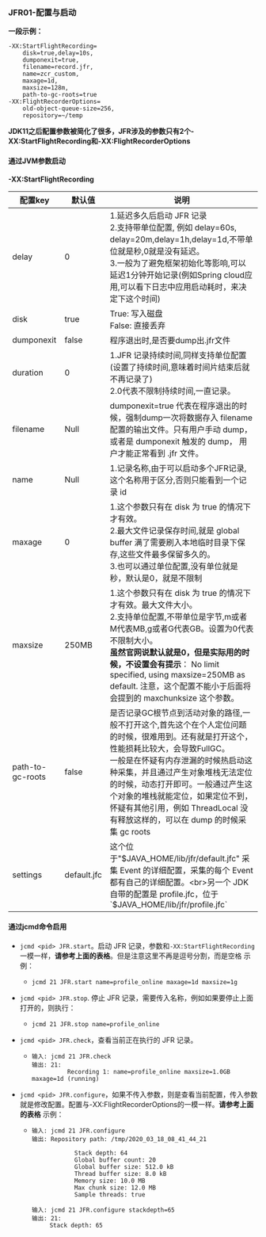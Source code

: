 ### JFR01-配置与启动

**一段示例：**

```
-XX:StartFlightRecording=
	disk=true,delay=10s,
	dumponexit=true,
	filename=record.jfr,
	name=zcr_custom,
	maxage=1d,
	maxsize=128m,
	path-to-gc-roots=true
-XX:FlightRecorderOptions=
	old-object-queue-size=256,
	repository=~/temp
```

**JDK11之后配置参数被简化了很多，JFR涉及的参数只有2个-XX:StartFlightRecording和-XX:FlightRecorderOptions**

#### 通过JVM参数启动

**-XX:StartFlightRecording**

| 配置key          | 默认值      | 说明                                                         |
| ---------------- | ----------- | ------------------------------------------------------------ |
| delay            | 0           | 1.延迟多久后启动 JFR 记录<br>2.支持带单位配置, 例如 delay=60s, delay=20m,delay=1h,delay=1d,不带单位就是秒,0就是没有延迟。<br>3.一般为了避免框架初始化等影响,可以延迟1分钟开始记录(例如Spring cloud应用,可以看下日志中应用启动耗时，来决定下这个时间) |
| disk             | true        | True: 写入磁盘<br>False: 直接丢弃                            |
| dumponexit       | false       | 程序退出时,是否要dump出.jfr文件                              |
| duration         | 0           | 1.JFR 记录持续时间,同样支持单位配置(设置了持续时间,意味着时间片结束后就不再记录了)<br>2.0代表不限制持续时间,一直记录。 |
| filename         | Null        | dumponexit=true 代表在程序退出的时候，强制dump一次将数据存入 filename 配置的输出文件。只有用户手动 dump， 或者是 dumponexit 触发的 dump， 用户才能正常看到 .jfr 文件。 |
| name             | Null        | 1.记录名称,由于可以启动多个JFR记录,这个名称用于区分,否则只能看到一个记录 id |
| maxage           | 0           | 1.这个参数只有在 disk 为 true 的情况下才有效。<br>2.最大文件记录保存时间,就是 global buffer 满了需要刷入本地临时目录下保存,这些文件最多保留多久的。<br>3.也可以通过单位配置,没有单位就是秒，默认是0，就是不限制 |
| maxsize          | 250MB       | 1.这个参数只有在 disk 为 true 的情况下才有效。最大文件大小。<br>2.支持单位配置,不带单位是字节,m或者M代表MB,g或者G代表GB。设置为0代表不限制大小。<br>**虽然官网说默认就是0，但是实际用的时候，不设置会有提示**： No limit specified, using maxsize=250MB as default. 注意，这个配置不能小于后面将会提到的 maxchunksize 这个参数。 |
| path-to-gc-roots | false       | 是否记录GC根节点到活动对象的路径,一般不打开这个,首先这个在个人定位问题的时候，很难用到。还有就是打开这个，性能损耗比较大，会导致FullGC。<br>一般是在怀疑有内存泄漏的时候热启动这种采集，并且通过产生对象堆栈无法定位的时候，动态打开即可。一般通过产生这个对象的堆栈就能定位，如果定位不到，怀疑有其他引用，例如 ThreadLocal 没有释放这样的，可以在 dump 的时候采集 gc roots |
| settings         | default.jfc | 这个位于"$JAVA_HOME/lib/jfr/default.jfc" 采集 Event 的详细配置，采集的每个 Event 都有自己的详细配置。<br>另一个 JDK 自带的配置是 profile.jfc，位于 `$JAVA_HOME/lib/jfr/profile.jfc` |

#### 通过jcmd命令启用

* `jcmd <pid> JFR.start`。启动 JFR 记录，参数和`-XX:StartFlightRecording`一模一样，**请参考上面的表格**。但是注意这里不再是逗号分割，而是空格 示例：

  * ```
    jcmd 21 JFR.start name=profile_online maxage=1d maxsize=1g
    ```

* `jcmd <pid> JFR.stop`. 停止 JFR 记录，需要传入名称，例如如果要停止上面打开的，则执行：

  * ```
    jcmd 21 JFR.stop name=profile_online
    ```

* `jcmd <pid> JFR.check`，查看当前正在执行的 JFR 记录。

  * ```
    输入: jcmd 21 JFR.check
    输出: 21:
    		  Recording 1: name=profile_online maxsize=1.0GB maxage=1d (running)
    ```

* `jcmd <pid> JFR.configure`，如果不传入参数，则是查看当前配置，传入参数就是修改配置。配置与-XX:FlightRecorderOptions的一模一样。**请参考上面的表格** 示例：

  * ```
    输入: jcmd 21 JFR.configure
    输出: Repository path: /tmp/2020_03_18_08_41_44_21
    
    			Stack depth: 64
    			Global buffer count: 20
    			Global buffer size: 512.0 kB
    			Thread buffer size: 8.0 kB
    			Memory size: 10.0 MB
    			Max chunk size: 12.0 MB
    			Sample threads: true
    
    输入: jcmd 21 JFR.configure stackdepth=65
    输出: 21:
         Stack depth: 65
    ```

    